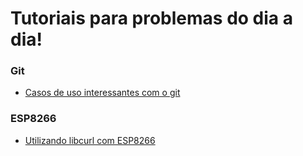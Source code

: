 # Tutoriais para problemas do dia a dia!

### Git

  - [Casos de uso interessantes com o git](https://github.com/lar-ect/Tutoriais/blob/master/git.md)

### ESP8266  

- [Utilizando libcurl com ESP8266](https://github.com/lar-ect/Tutoriais/blob/master/libcurl/src/src.adoc)
